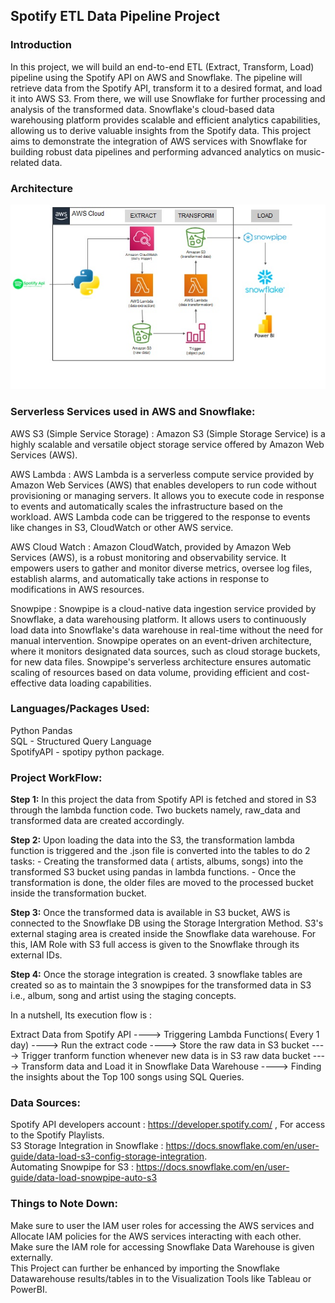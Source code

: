 ## Spotify ETL Data Pipeline Project

### Introduction
In this project, we will build an end-to-end ETL (Extract, Transform, Load) pipeline using the Spotify API on AWS and Snowflake. The pipeline will retrieve data from the Spotify API, transform it to a desired format, and load it into AWS S3. From there, we will use Snowflake for further processing and analysis of the transformed data. Snowflake's cloud-based data warehousing platform provides scalable and efficient analytics capabilities, allowing us to derive valuable insights from the Spotify data. This project aims to demonstrate the integration of AWS services with Snowflake for building robust data pipelines and performing advanced analytics on music-related data.

### Architecture
![Architecture Diagram](https://github.com/ronitroy30/Spotify-ETL-Pipeline/blob/main/Architecture_ETL.jpg)

### Serverless Services used in AWS and Snowflake:

AWS S3 (Simple Service Storage) : Amazon S3 (Simple Storage Service) is a highly scalable and versatile object storage service offered by Amazon Web Services (AWS).

AWS Lambda : AWS Lambda is a serverless compute service provided by Amazon Web Services (AWS) that enables developers to run code without provisioning or managing servers. It allows you to execute code in response to events and automatically scales the infrastructure based on the workload. AWS Lambda code can be triggered to the response to events like changes in S3, CloudWatch or other AWS service.

AWS Cloud Watch : Amazon CloudWatch, provided by Amazon Web Services (AWS), is a robust monitoring and observability service. It empowers users to gather and monitor diverse metrics, oversee log files, establish alarms, and automatically take actions in response to modifications in AWS resources.

Snowpipe : Snowpipe is a cloud-native data ingestion service provided by Snowflake, a data warehousing platform. It allows users to continuously load data into Snowflake's data
warehouse in real-time without the need for manual intervention. Snowpipe operates on an event-driven architecture, where it monitors designated data sources, such as cloud storage buckets, for new data files. Snowpipe's serverless architecture ensures automatic scaling of resources based on data volume, providing efficient and cost- effective data loading capabilities.

### Languages/Packages Used:

Python Pandas\
SQL - Structured Query Language \
SpotifyAPI - spotipy python package.


### Project WorkFlow:

**Step 1:** In this project the data from Spotify API is fetched and stored in S3 through the lambda function code. Two buckets namely, raw_data and transformed data are created accordingly.

**Step 2:** Upon loading the data into the S3, the transformation lambda function is triggered and the .json file is converted into the tables to do 2 tasks: - Creating the transformed data ( artists, albums, songs) into the transformed S3 bucket using pandas in lambda functions. - Once the transformation is done, the older files are moved to the processed bucket inside the transformation bucket.

**Step 3:** Once the transformed data is available in S3 bucket, AWS is connected to the Snowflake DB using the Storage Intergration Method. S3's external staging area is created inside the Snowflake data warehouse. For this, IAM Role with S3 full access is given to the Snowflake through its external IDs.

**Step 4:** Once the storage integration is created. 3 snowflake tables are created so as to maintain the 3 snowpipes for the transformed data in S3 i.e., album, song and artist using the staging concepts.

In a nutshell, Its execution flow is :

Extract Data from Spotify API ----> Triggering Lambda Functions( Every 1 day) ----> Run the extract code ----> Store the raw data in S3 bucket ----> Trigger tranform function whenever new data is in S3 raw data bucket ----> Transform data and Load it in Snowflake Data Warehouse ----> Finding the insights about the Top 100 songs using SQL Queries.

### Data Sources:

Spotify API developers account : https://developer.spotify.com/ , For access to the Spotify Playlists.\
S3 Storage Integration in Snowflake : https://docs.snowflake.com/en/user-guide/data-load-s3-config-storage-integration. \
Automating Snowpipe for S3 : https://docs.snowflake.com/en/user-guide/data-load-snowpipe-auto-s3

### Things to Note Down:

Make sure to user the IAM user roles for accessing the AWS services and Allocate IAM policies for the AWS services interacting with each other.\
Make sure the IAM role for accessing Snowflake Data Warehouse is given externally.\
This Project can further be enhanced by importing the Snowflake Datawarehouse results/tables in to the Visualization Tools like Tableau or PowerBI.
